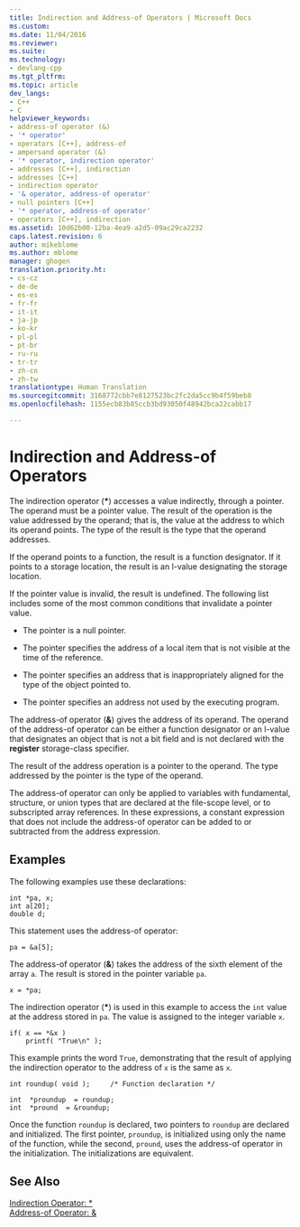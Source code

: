 ```yaml
---
title: Indirection and Address-of Operators | Microsoft Docs
ms.custom: 
ms.date: 11/04/2016
ms.reviewer: 
ms.suite: 
ms.technology:
- devlang-cpp
ms.tgt_pltfrm: 
ms.topic: article
dev_langs:
- C++
- C
helpviewer_keywords:
- address-of operator (&)
- '* operator'
- operators [C++], address-of
- ampersand operator (&)
- '* operator, indirection operator'
- addresses [C++], indirection
- addresses [C++]
- indirection operator
- '& operator, address-of operator'
- null pointers [C++]
- '* operator, address-of operator'
- operators [C++], indirection
ms.assetid: 10d62b00-12ba-4ea9-a2d5-09ac29ca2232
caps.latest.revision: 6
author: mikeblome
ms.author: mblome
manager: ghogen
translation.priority.ht:
- cs-cz
- de-de
- es-es
- fr-fr
- it-it
- ja-jp
- ko-kr
- pl-pl
- pt-br
- ru-ru
- tr-tr
- zh-cn
- zh-tw
translationtype: Human Translation
ms.sourcegitcommit: 3168772cbb7e8127523bc2fc2da5cc9b4f59beb8
ms.openlocfilehash: 1155ecb83b85ccb3bd93050f48942bca22cabb17

---
```

# Indirection and Address-of Operators
The indirection operator (**\***) accesses a value indirectly, through a pointer. The operand must be a pointer value. The result of the operation is the value addressed by the operand; that is, the value at the address to which its operand points. The type of the result is the type that the operand addresses.  
  
 If the operand points to a function, the result is a function designator. If it points to a storage location, the result is an l-value designating the storage location.  
  
 If the pointer value is invalid, the result is undefined. The following list includes some of the most common conditions that invalidate a pointer value.  
  
-   The pointer is a null pointer.  
  
-   The pointer specifies the address of a local item that is not visible at the time of the reference.  
  
-   The pointer specifies an address that is inappropriately aligned for the type of the object pointed to.  
  
-   The pointer specifies an address not used by the executing program.  
  
 The address-of operator (**&**) gives the address of its operand. The operand of the address-of operator can be either a function designator or an l-value that designates an object that is not a bit field and is not declared with the **register** storage-class specifier.  
  
 The result of the address operation is a pointer to the operand. The type addressed by the pointer is the type of the operand.  
  
 The address-of operator can only be applied to variables with fundamental, structure, or union types that are declared at the file-scope level, or to subscripted array references. In these expressions, a constant expression that does not include the address-of operator can be added to or subtracted from the address expression.  
  
## Examples  
 The following examples use these declarations:  
  
```  
int *pa, x;  
int a[20];  
double d;  
```  
  
 This statement uses the address-of operator:  
  
```  
pa = &a[5];  
```  
  
 The address-of operator (**&**) takes the address of the sixth element of the array `a`. The result is stored in the pointer variable `pa`.  
  
```  
x = *pa;  
```  
  
 The indirection operator (**\***) is used in this example to access the `int` value at the address stored in `pa`. The value is assigned to the integer variable `x`.  
  
```  
if( x == *&x )  
    printf( "True\n" );  
```  
  
 This example prints the word `True`, demonstrating that the result of applying the indirection operator to the address of `x` is the same as `x`.  
  
```  
int roundup( void );     /* Function declaration */  
  
int  *proundup  = roundup;  
int  *pround  = &roundup;  
```  
  
 Once the function `roundup` is declared, two pointers to `roundup` are declared and initialized. The first pointer, `proundup`, is initialized using only the name of the function, while the second, `pround`, uses the address-of operator in the initialization. The initializations are equivalent.  
  
## See Also  
 [Indirection Operator: *](../cpp/indirection-operator-star.md)   
 [Address-of Operator: &](../cpp/address-of-operator-amp.md)


<!--HONumber=Jan17_HO1-->


